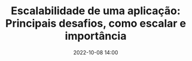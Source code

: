 ---
title: 'Escalabilidade de uma aplicação: Principais desafios, como escalar e importância'
type: palestra
speakers:
  - Daniel Rodrigues
speakersPictures: []
picture: /assets/images/schedule/daniel-rodrigues.jpg
linkedin: https://www.linkedin.com/in/eusouodaniel
twitter: 
instagram: 
date: '2022-10-08 14:00'
rooms:
  - 2
  - 3
---